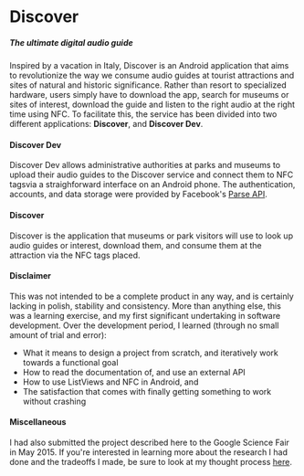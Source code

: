 # Discover
##### The ultimate digital audio guide    

Inspired by a vacation in Italy, Discover is an Android application that aims to revolutionize the way we consume audio guides at
tourist attractions and sites of natural and historic significance. Rather than resort to specialized hardware, users simply have to 
download the app, search for museums or sites of interest, download the guide and listen to the right audio at the right time using
NFC. To facilitate this, the service has been divided into two different applications: **Discover**, and **Discover Dev**.    

#### Discover Dev

Discover Dev allows administrative authorities at parks and museums to upload their audio guides to the Discover service and 
connect them to NFC tagsvia a straighforward interface on an Android phone. The authentication, accounts, and data storage 
were provided by Facebook's [Parse API](https://parse.com/). 

#### Discover

Discover is the application that museums or park visitors will use to look up audio guides or interest, download them, 
and consume them at the attraction via the NFC tags placed. 

#### Disclaimer

This was not intended to be a complete product in any way, and is certainly lacking in polish, stability and consistency. 
More than anything else, this was a learning exercise, and my first significant undertaking in software development. 
Over the development period, I learned (through no small amount of trial and error):

* What it means to design a project from scratch, and iteratively work towards a functional goal
* How to read the documentation of, and use an external API 
* How to use ListViews and NFC in Android, and
* The satisfaction that comes with finally getting something to work without crashing

#### Miscellaneous

I had also submitted the project described here to the Google Science Fair in May 2015. If you're interested in learning 
more about the research I had done and the tradeoffs I made, be sure to look at my thought process
[here](https://www.googlesciencefair.com/projects/en/2015/74cc7b22313c01b195ee50f2c6d6cb11f833ab820c52ecaa81c960573b79540f).
